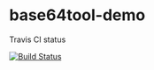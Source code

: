 # base64tool-demo

Travis CI status

[![Build Status](https://travis-ci.org/mmarciniuk/base64tool-demo.svg?branch=master)](https://travis-ci.org/mmarciniuk/base64tool-demo)
